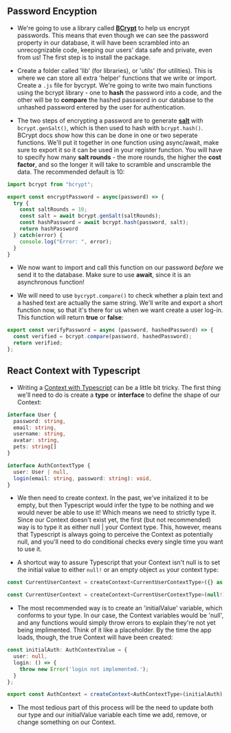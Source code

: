 ## Password Encyption

- We're going to use a library called [**BCrypt**](https://www.npmjs.com/package/bcrypt) to help us encrypt passwords. This means that even though we can see the password property in our database, it will have been scrambled into an unrecognizable code, keeping our users' data safe and private, even from us! The first step is to install the package.

- Create a folder called 'lib' (for libraries), or 'utils' (for utilities). This is where we can store all extra 'helper' functions that we write or import. Create a `.js` file for bycrypt. We're going to write two main functions using the bcrypt library - one to **hash** the password into a code, and the other will be to **compare** the hashed password in our database to the unhashed password entered by the user for authentication. 

- The two steps of encrypting a password are to generate [**salt**](https://itecnote.com/tecnote/what-are-salt-rounds-and-how-are-salts-stored-in-bcrypt/) with `bcrypt.genSalt()`, which is then used to hash with `bcrypt.hash()`. BCrypt docs show how this can be done in one or two seperate functions. We'll put it together in one function using async/await, make sure to export it so it can be used in your register function. You will have to specify how many **salt rounds** - the more rounds, the higher the **cost factor**, and so the longer it will take to scramble and unscramble the data. The recommended default is 10:

```js
import bcrypt from "bcrypt";

export const encryptPassword = async(password) => {
  try {
    const saltRounds = 10;
    const salt = await bcrypt.genSalt(saltRounds);
    const hashPassword = await bcrypt.hash(password, salt);
    return hashPassword
  } catch(error) {
    console.log("Error: ", error);
  }
}
```

- We now want to import and call this function on our password _before_ we send it to the database. Make sure to use **await**, since it is an asynchronous function!

- We will need to use `bycrypt.compare()` to check whether a plain text and a hashed text are actually the same string. We'll write and export a short function now, so that it's there for us when we want create a user log-in. This function will return **true** or **false**:

```js
export const verifyPassword = async (password, hashedPassword) => {
  const verified = bcrypt.compare(password, hashedPassword);
  return verified;
};
```

## React Context with Typescript

- Writing a [Context with Typescript](https://react-typescript-cheatsheet.netlify.app/docs/basic/getting-started/context/) can be a little bit tricky. The first thing we'll need to do is create a **type** or **interface** to define the shape of our Context:

```ts
interface User {
  password: string,
  email: string,
  username: string,
  avatar: string,
  pets: string[]
}

interface AuthContextType {
  user: User | null,
  login(email: string, password: string): void,
}
```

- We then need to create context. In the past, we've initalized it to be empty, but then Typescript would infer the type to be nothing and we would never be able to use it! Which means we need to strictly type it. Since our Context doesn't exist yet, the first (but not recommended) way is to type it as either null | your Context type. This, however, means that Typescript is always going to perceive the Context as potentially null, and you'll need to do conditional checks every single time you want to use it.

- A shortcut way to assure Typescript that your Context isn't null is to set the initial value to either `null!` or an empty object `as` your context type:

```js
const CurrentUserContext = createContext<CurrentUserContextType>({} as CurrentUserContextType);
```
```js
const CurrentUserContext = createContext<CurrentUserContextType>(null!);
```

- The most recommended way is to create an 'initialValue' variable, which conforms to your type. In our case, the Context variables would be 'null', and any functions would simply throw errors to explain they're not yet being implimented. Think of it like a placeholder. By the time the app loads, though, the true Context will have been created:

```ts
const initialAuth: AuthContextValue = {
  user: null,
  login: () => {
    throw new Error('login not implemented.');
  }
};

export const AuthContext = createContext<AuthContextType>(initialAuth);
```

- The most tedious part of this process will be the need to update both our type and our initialValue variable each time we add, remove, or change something on our Context. 